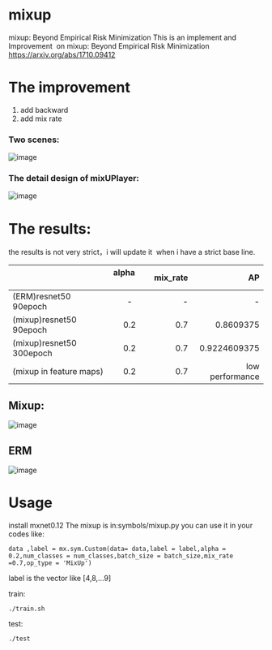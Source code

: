 # mixup
mixup: Beyond Empirical Risk Minimization
This is an implement and Improvement  on mixup: Beyond Empirical Risk Minimization https://arxiv.org/abs/1710.09412

# The improvement 

1. add backward
2. add mix rate


### Two scenes:
![image](https://github.com/unsky/mixup/blob/master/3.png)


### The detail design of mixUPlayer:

![image](https://github.com/unsky/mixup/blob/master/4.png)


# The results:
the results is not very strict，i will update it  when i have a strict base line.

|                        | alpha         | mix_rate  | AP |
| -------------          |:-------------:| -----:      | -----:   |
| (ERM)resnet50 90epoch  |      -        |-            | -    |
| (mixup)resnet50 90epoch|      0.2     |0.7           |0.8609375     |
| (mixup)resnet50 300epoch|      0.2     |0.7          | 0.9224609375     |
| (mixup in feature maps)|      0.2     |0.7          | low performance    |

## Mixup:
![image](https://github.com/unsky/mixup/blob/master/1.png)

## ERM
![image](https://github.com/unsky/mixup/blob/master/2.png)

# Usage
install mxnet0.12
The mixup is in:symbols/mixup.py
you can use it in your codes like:

```
data ,label = mx.sym.Custom(data= data,label = label,alpha = 0.2,num_classes = num_classes,batch_size = batch_size,mix_rate =0.7,op_type = 'MixUp')
```
label is the vector like [4,8,...9]


train:
```
./train.sh
```
test:
```
./test
```
